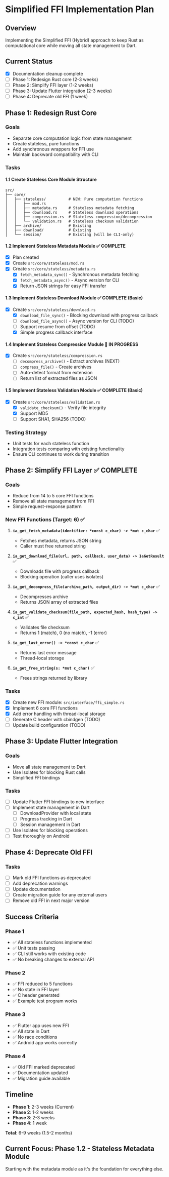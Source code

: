 # Simplified FFI Implementation Plan

## Overview
Implementing the Simplified FFI (Hybrid) approach to keep Rust as computational core while moving all state management to Dart.

## Current Status
- [x] Documentation cleanup complete
- [ ] Phase 1: Redesign Rust core (2-3 weeks)
- [ ] Phase 2: Simplify FFI layer (1-2 weeks)
- [ ] Phase 3: Update Flutter integration (2-3 weeks)
- [ ] Phase 4: Deprecate old FFI (1 week)

## Phase 1: Redesign Rust Core

### Goals
- Separate core computation logic from state management
- Create stateless, pure functions
- Add synchronous wrappers for FFI use
- Maintain backward compatibility with CLI

### Tasks

#### 1.1 Create Stateless Core Module Structure
```
src/
├── core/
│   ├── stateless/          # NEW: Pure computation functions
│   │   ├── mod.rs
│   │   ├── metadata.rs     # Stateless metadata fetching
│   │   ├── download.rs     # Stateless download operations
│   │   ├── compression.rs  # Stateless compression/decompression
│   │   └── validation.rs   # Stateless checksum validation
│   ├── archive/            # Existing
│   ├── download/           # Existing
│   └── session/            # Existing (will be CLI-only)
```

#### 1.2 Implement Stateless Metadata Module ✅ COMPLETE
- [x] Plan created
- [x] Create `src/core/stateless/mod.rs`
- [x] Create `src/core/stateless/metadata.rs`
  - [x] `fetch_metadata_sync()` - Synchronous metadata fetching
  - [x] `fetch_metadata_async()` - Async version for CLI
  - [x] Return JSON strings for easy FFI transfer

#### 1.3 Implement Stateless Download Module ✅ COMPLETE (Basic)
- [x] Create `src/core/stateless/download.rs`
  - [x] `download_file_sync()` - Blocking download with progress callback
  - [ ] `download_file_async()` - Async version for CLI (TODO)
  - [ ] Support resume from offset (TODO)
  - [x] Simple progress callback interface

#### 1.4 Implement Stateless Compression Module 🔄 IN PROGRESS
- [x] Create `src/core/stateless/compression.rs`
  - [ ] `decompress_archive()` - Extract archives (NEXT)
  - [ ] `compress_file()` - Create archives
  - [ ] Auto-detect format from extension
  - [ ] Return list of extracted files as JSON

#### 1.5 Implement Stateless Validation Module ✅ COMPLETE (Basic)
- [x] Create `src/core/stateless/validation.rs`
  - [x] `validate_checksum()` - Verify file integrity
  - [x] Support MD5
  - [ ] Support SHA1, SHA256 (TODO)

### Testing Strategy
- Unit tests for each stateless function
- Integration tests comparing with existing functionality
- Ensure CLI continues to work during transition

## Phase 2: Simplify FFI Layer ✅ **COMPLETE**

### Goals
- Reduce from 14 to 5 core FFI functions
- Remove all state management from FFI
- Simple request-response pattern

### New FFI Functions (Target: 6) ✅

1. **`ia_get_fetch_metadata(identifier: *const c_char) -> *mut c_char`** ✅
   - Fetches metadata, returns JSON string
   - Caller must free returned string

2. **`ia_get_download_file(url, path, callback, user_data) -> IaGetResult`** ✅
   - Downloads file with progress callback
   - Blocking operation (caller uses isolates)

3. **`ia_get_decompress_file(archive_path, output_dir) -> *mut c_char`** ✅
   - Decompresses archive
   - Returns JSON array of extracted files

4. **`ia_get_validate_checksum(file_path, expected_hash, hash_type) -> c_int`** ✅
   - Validates file checksum
   - Returns 1 (match), 0 (no match), -1 (error)

5. **`ia_get_last_error() -> *const c_char`** ✅
   - Returns last error message
   - Thread-local storage

6. **`ia_get_free_string(s: *mut c_char)`** ✅
   - Frees strings returned by library

### Tasks
- [x] Create new FFI module: `src/interface/ffi_simple.rs`
- [x] Implement 6 core FFI functions
- [x] Add error handling with thread-local storage
- [ ] Generate C header with cbindgen (TODO)
- [ ] Update build configuration (TODO)

## Phase 3: Update Flutter Integration

### Goals
- Move all state management to Dart
- Use Isolates for blocking Rust calls
- Simplified FFI bindings

### Tasks
- [ ] Update Flutter FFI bindings to new interface
- [ ] Implement state management in Dart
  - [ ] DownloadProvider with local state
  - [ ] Progress tracking in Dart
  - [ ] Session management in Dart
- [ ] Use Isolates for blocking operations
- [ ] Test thoroughly on Android

## Phase 4: Deprecate Old FFI

### Tasks
- [ ] Mark old FFI functions as deprecated
- [ ] Add deprecation warnings
- [ ] Update documentation
- [ ] Create migration guide for any external users
- [ ] Remove old FFI in next major version

## Success Criteria

### Phase 1
- ✅ All stateless functions implemented
- ✅ Unit tests passing
- ✅ CLI still works with existing code
- ✅ No breaking changes to external API

### Phase 2
- ✅ FFI reduced to 5 functions
- ✅ No state in FFI layer
- ✅ C header generated
- ✅ Example test program works

### Phase 3
- ✅ Flutter app uses new FFI
- ✅ All state in Dart
- ✅ No race conditions
- ✅ Android app works correctly

### Phase 4
- ✅ Old FFI marked deprecated
- ✅ Documentation updated
- ✅ Migration guide available

## Timeline

- **Phase 1**: 2-3 weeks (Current)
- **Phase 2**: 1-2 weeks
- **Phase 3**: 2-3 weeks
- **Phase 4**: 1 week

**Total**: 6-9 weeks (1.5-2 months)

## Current Focus: Phase 1.2 - Stateless Metadata Module

Starting with the metadata module as it's the foundation for everything else.
